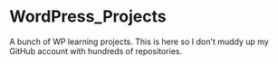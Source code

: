 # WordPress_Projects
A bunch of WP learning projects. This is here so I don't muddy up my GitHub account with hundreds of repositories.
